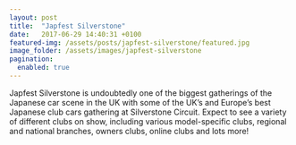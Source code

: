 ```yaml
---
layout: post
title:  "Japfest Silverstone"
date:   2017-06-29 14:40:31 +0100
featured-img: /assets/posts/japfest-silverstone/featured.jpg
image_folder: /assets/images/japfest-silverstone
pagination: 
  enabled: true
---
```


<p>Japfest Silverstone is undoubtedly one of the biggest gatherings of the Japanese car scene in the UK with some of the UK’s and Europe’s best Japanese club cars gathering at Silverstone Circuit. Expect to see a variety of different clubs on show, including various model-specific clubs, regional and national branches, owners clubs, online clubs and lots more!</p>